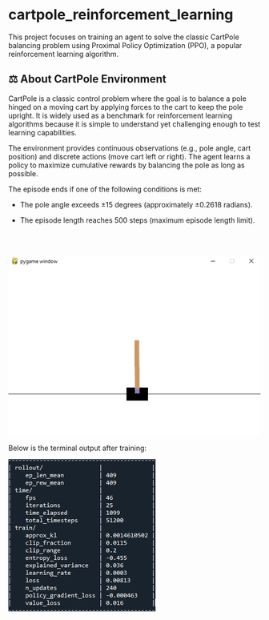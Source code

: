 # cartpole_reinforcement_learning

This project focuses on training an agent to solve the classic CartPole balancing problem using Proximal Policy Optimization (PPO), a popular reinforcement learning algorithm.

## ⚖️ About CartPole Environment  

CartPole is a classic control problem where the goal is to balance a pole hinged on a moving cart by applying forces to the cart to keep the pole upright. It is widely used as a benchmark for reinforcement learning algorithms because it is simple to understand yet challenging enough to test learning capabilities.

The environment provides continuous observations (e.g., pole angle, cart position) and discrete actions (move cart left or right). The agent learns a policy to maximize cumulative rewards by balancing the pole as long as possible.


The episode ends if one of the following conditions is met:

* The pole angle exceeds ±15 degrees (approximately ±0.2618 radians).

* The episode length reaches 500 steps (maximum episode length limit).

<br><br>

![Cartpole](cartpole.png)


Below is the terminal output after training:


![Training output](result.png)
